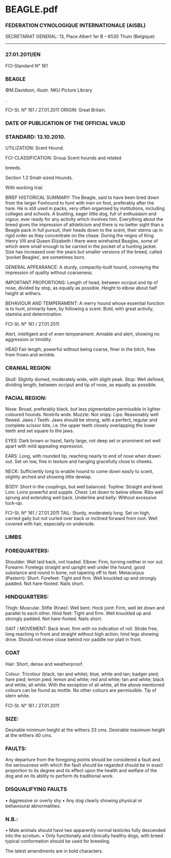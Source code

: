 # BEAGLE.pdf


### FEDERATION CYNOLOGIQUE INTERNATIONALE (AISBL)


SECRETARIAT GENERAL: 13, Place Albert 1er  B – 6530 Thuin (Belgique)
______________________________________________________________________________

### 27.01.2011/EN



FCI-Standard N° 161

### BEAGLE



©M.Davidson, illustr. NKU Picture Library


.




FCI-St. N° 161 / 27.01.2011
ORIGIN: Great Britain.

### DATE OF PUBLICATION OF THE OFFICIAL VALID



### STANDARD: 13.10.2010.



UTILIZATION: Scent Hound.

FCI-CLASSIFICATION:  Group
Scent hounds and related



breeds.

Section 1.3 Small-sized Hounds.

With working trial.

BRIEF HISTORICAL SUMMARY: The Beagle, said to have
been bred down from the larger Foxhound to hunt with men on
foot, preferably after the hare. He is still used in packs, very often
organised by institutions, including colleges and schools. A
bustling, eager little dog, full of enthusiasm and vigour, ever ready
for any activity which involves him. Everything about the breed
gives the impression of athleticism and there is no better sight than
a Beagle pack in full pursuit, their heads down to the scent, their
sterns up in rigid order as they concentrate on the chase.
During the reigns of King Henry VIII and Queen Elizabeth I there
were wirehaired Beagles, some of which were small enough to be
carried in the pocket of a hunting jacket. Size has increased over
the years but smaller versions of the breed, called ‘pocket Beagles’,
are sometimes born.

GENERAL APPEARANCE: A sturdy, compactly-built hound,
conveying the impression of quality without coarseness.

IMPORTANT PROPORTIONS: Length of head, between occiput
and tip of nose, divided by stop, as equally as possible. Height to
elbow about half height at withers.


BEHAVIOUR AND TEMPERAMENT: A merry hound whose
essential function is to hunt, primarily hare, by following a scent.
Bold, with great activity, stamina and determination.


FCI-St. N° 161 / 27.01.2011

Alert, intelligent and of even temperament. Amiable and alert,
showing no aggression or timidity.

HEAD Fair length, powerful without being coarse, finer in the bitch,
free from frown and wrinkle.

### CRANIAL REGION:


Skull: Slightly domed, moderately wide, with slight peak.
Stop: Well defined, dividing length, between occiput and tip of
nose, as equally as possible.


### FACIAL REGION:


Nose: Broad, preferably black, but less pigmentation permissible in
lighter coloured hounds. Nostrils wide.
Muzzle: Not snipy.
Lips: Reasonably well flewed.
Jaws / Teeth: Jaws should be strong, with a perfect, regular and
complete scissor bite, i.e. the upper teeth closely overlapping the
lower teeth and set square to the jaws.

EYES: Dark brown or hazel, fairly large, not deep set or prominent set
well apart with mild appealing expression.

EARS: Long, with rounded tip, reaching nearly to end of nose when
drawn out. Set on low, fine in texture and hanging gracefully close to
cheeks.

NECK: Sufficiently long to enable hound to come down easily to
scent, slightly arched and showing little dewlap.

BODY: Short in the couplings, but well balanced.
Topline: Straight and level.
Loin:  Loins powerful and supple.
Chest: Let down to below elbow. Ribs well sprung and extending
well back.
Underline and belly: Without excessive tuck-up.




FCI-St. N° 161 / 27.01.2011
TAIL: Sturdy, moderately long. Set on high, carried gaily but not
curled over back or inclined forward from root. Well covered with
hair, especially on underside.

### LIMBS



### FOREQUARTERS:


Shoulder: Well laid back, not loaded.
Elbow: Firm, turning neither in nor out.
Forearm: Forelegs straight and upright well under the hound, good
substance and round in bone, not tapering off to feet.
Metacarpus (Pastern): Short.
Forefeet: Tight and firm.  Well knuckled up and strongly padded.  Not
hare-footed.  Nails short.

### HINDQUARTERS:


Thigh: Muscular.
Stifle (Knee): Well bent.
Hock joint: Firm, well let down and parallel to each other.
Hind feet: Tight and firm. Well knuckled up and strongly padded. Not
hare-footed.  Nails short.

GAIT / MOVEMENT: Back level, firm with no indication of roll.
Stride free, long reaching in front and straight without high action;
hind legs showing drive. Should not move close behind nor paddle nor
plait in front.

### COAT


Hair: Short, dense and weatherproof.

Colour: Tricolour (black, tan and white); blue, white and tan;
badger pied; hare pied; lemon pied; lemon and white; red and
white; tan and white; black and white; all white.
With the exception of all white, all the above mentioned colours
can be found as mottle. No other colours are permissible.  Tip of
stern white.




FCI-St. N° 161 / 27.01.2011


### SIZE:


Desirable minimum height at the withers 33 cms.
Desirable maximum height at the withers 40 cms.

### FAULTS:


Any departure from the foregoing points should be considered a fault
and the seriousness with which the fault should be regarded should be
in exact proportion to its degree and its effect upon the health and
welfare of the dog and on its ability to perform its traditional work.

### DISQUALIFYING FAULTS


•
Aggressive or overly shy
•
Any dog clearly showing physical or behavioural abnormalities.



### N.B.:


•
Male animals should have two apparently normal testicles fully
descended into the scrotum.
•
Only functionally and clinically healthy dogs, with breed
typical conformation should be used for breeding.

The latest amendments are in bold characters.






